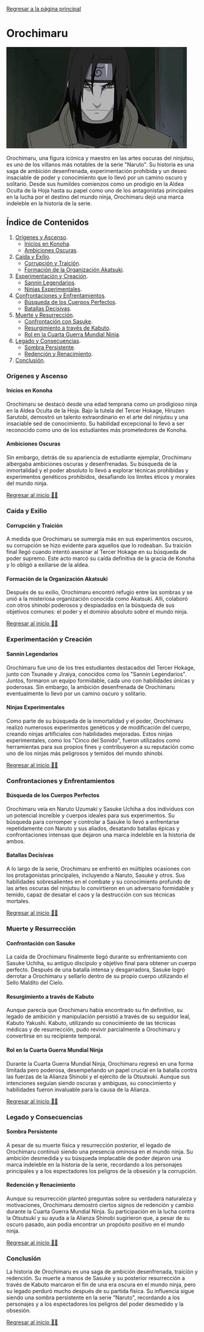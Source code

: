 [Regresar a la página principal](../README.md)

# Orochimaru

![Orochimaru](img/orochimaru.jpeg)

Orochimaru, una figura icónica y maestro en las artes oscuras del ninjutsu, es uno de los villanos más notables de la serie "Naruto". Su historia es una saga de ambición desenfrenada, experimentación prohibida y un deseo insaciable de poder y conocimiento que lo llevó por un camino oscuro y solitario. Desde sus humildes comienzos como un prodigio en la Aldea Oculta de la Hoja hasta su papel como uno de los antagonistas principales en la lucha por el destino del mundo ninja, Orochimaru dejó una marca indeleble en la historia de la serie.

## Índice de Contenidos

1. [Orígenes y Ascenso](#orígenes-y-ascenso).
    - [Inicios en Konoha](#inicios-en-konoha).
    - [Ambiciones Oscuras](#ambiciones-oscuras).
2. [Caída y Exilio](#caída-y-exilio).
    - [Corrupción y Traición](#corrupción-y-traición).
    - [Formación de la Organización Akatsuki](#formación-de-la-organización-akatsuki).
3. [Experimentación y Creación](#experimentación-y-creación).
    - [Sannin Legendarios](#sannin-legendarios).
    - [Ninjas Experimentales](#ninjas-experimentales).
4. [Confrontaciones y Enfrentamientos](#confrontaciones-y-enfrentamientos).
    - [Búsqueda de los Cuerpos Perfectos](#búsqueda-de-los-cuerpos-perfectos).
    - [Batallas Decisivas](#batallas-decisivas).
5. [Muerte y Resurrección](#muerte-y-resurrección).
    - [Confrontación con Sasuke](#confrontación-con-sasuke).
    - [Resurgimiento a través de Kabuto](#resurgimiento-a-través-de-kabuto).
    - [Rol en la Cuarta Guerra Mundial Ninja](#rol-en-la-cuarta-guerra-mundial-ninja).
6. [Legado y Consecuencias](#legado-y-consecuencias).
    - [Sombra Persistente](#sombra-persistente).
    - [Redención y Renacimiento](#redención-y-renacimiento).
7. [Conclusión](#conclusión).


### Orígenes y Ascenso

#### Inicios en Konoha

Orochimaru se destacó desde una edad temprana como un prodigioso ninja en la Aldea Oculta de la Hoja. Bajo la tutela del Tercer Hokage, Hiruzen Sarutobi, demostró un talento extraordinario en el arte del ninjutsu y una insaciable sed de conocimiento. Su habilidad excepcional lo llevó a ser reconocido como uno de los estudiantes más prometedores de Konoha.

#### Ambiciones Oscuras

Sin embargo, detrás de su apariencia de estudiante ejemplar, Orochimaru albergaba ambiciones oscuras y desenfrenadas. Su búsqueda de la inmortalidad y el poder absoluto lo llevó a explorar técnicas prohibidas y experimentos genéticos prohibidos, desafiando los límites éticos y morales del mundo ninja.

[Regresar al inicio ☝🏻](#orochimaru)

### Caída y Exilio

#### Corrupción y Traición

A medida que Orochimaru se sumergía más en sus experimentos oscuros, su corrupción se hizo evidente para aquellos que lo rodeaban. Su traición final llegó cuando intentó asesinar al Tercer Hokage en su búsqueda de poder supremo. Este acto marcó su caída definitiva de la gracia de Konoha y lo obligó a exiliarse de la aldea.

#### Formación de la Organización Akatsuki

Después de su exilio, Orochimaru encontró refugio entre las sombras y se unió a la misteriosa organización conocida como Akatsuki. Allí, colaboró con otros shinobi poderosos y despiadados en la búsqueda de sus objetivos comunes: el poder y el dominio absoluto sobre el mundo ninja.

[Regresar al inicio ☝🏻](#orochimaru)

### Experimentación y Creación

#### Sannin Legendarios

Orochimaru fue uno de los tres estudiantes destacados del Tercer Hokage, junto con Tsunade y Jiraiya, conocidos como los "Sannin Legendarios". Juntos, formaron un equipo formidable, cada uno con habilidades únicas y poderosas. Sin embargo, la ambición desenfrenada de Orochimaru eventualmente lo llevó por un camino oscuro y solitario.

#### Ninjas Experimentales

Como parte de su búsqueda de la inmortalidad y el poder, Orochimaru realizó numerosos experimentos genéticos y de modificación del cuerpo, creando ninjas artificiales con habilidades mejoradas. Estos ninjas experimentales, como los "Cinco del Sonido", fueron utilizados como herramientas para sus propios fines y contribuyeron a su reputación como uno de los ninjas más peligrosos y temidos del mundo shinobi.

[Regresar al inicio ☝🏻](#orochimaru )

### Confrontaciones y Enfrentamientos

#### Búsqueda de los Cuerpos Perfectos

Orochimaru veía en Naruto Uzumaki y Sasuke Uchiha a dos individuos con un potencial increíble y cuerpos ideales para sus experimentos. Su búsqueda para corromper y controlar a Sasuke lo llevó a enfrentarse repetidamente con Naruto y sus aliados, desatando batallas épicas y confrontaciones intensas que dejaron una marca indeleble en la historia de ambos.

#### Batallas Decisivas

A lo largo de la serie, Orochimaru se enfrentó en múltiples ocasiones con los protagonistas principales, incluyendo a Naruto, Sasuke y otros. Sus habilidades sobresalientes en el combate y su conocimiento profundo de las artes oscuras del ninjutsu lo convirtieron en un adversario formidable y temido, capaz de desatar el caos y la destrucción con sus técnicas mortales.

[Regresar al inicio ☝🏻](#orochimaru)

### Muerte y Resurrección
#### Confrontación con Sasuke
La caída de Orochimaru finalmente llegó durante su enfrentamiento con Sasuke Uchiha, su antiguo discípulo y objetivo final para obtener un cuerpo perfecto. Después de una batalla intensa y desgarradora, Sasuke logró derrotar a Orochimaru y sellarlo dentro de su propio cuerpo utilizando el Sello Maldito del Cielo.

#### Resurgimiento a través de Kabuto
Aunque parecía que Orochimaru había encontrado su fin definitivo, su legado de ambición y manipulación persistió a través de su seguidor leal, Kabuto Yakushi. Kabuto, utilizando su conocimiento de las técnicas médicas y de resurrección, pudo revivir parcialmente a Orochimaru y convertirse en su recipiente temporal.

#### Rol en la Cuarta Guerra Mundial Ninja
Durante la Cuarta Guerra Mundial Ninja, Orochimaru regresó en una forma limitada pero poderosa, desempeñando un papel crucial en la batalla contra las fuerzas de la Alianza Shinobi y el ejército de la Otsutsuki. Aunque sus intenciones seguían siendo oscuras y ambiguas, su conocimiento y habilidades fueron invaluable para la causa de la Alianza.

[Regresar al inicio ☝🏻](#orochimaru)

### Legado y Consecuencias
#### Sombra Persistente
A pesar de su muerte física y resurrección posterior, el legado de Orochimaru continuó siendo una presencia ominosa en el mundo ninja. Su ambición desmedida y su búsqueda implacable de poder dejaron una marca indeleble en la historia de la serie, recordando a los personajes principales y a los espectadores los peligros de la obsesión y la corrupción.


#### Redención y Renacimiento
Aunque su resurrección planteó preguntas sobre su verdadera naturaleza y motivaciones, Orochimaru demostró ciertos signos de redención y cambio durante la Cuarta Guerra Mundial Ninja. Su participación en la lucha contra la Otsutsuki y su ayuda a la Alianza Shinobi sugirieron que, a pesar de su oscuro pasado, aún podía encontrar un propósito positivo en el mundo ninja.

[Regresar al inicio ☝🏻](#orochimaru)

### Conclusión
La historia de Orochimaru es una saga de ambición desenfrenada, traición y redención. Su muerte a manos de Sasuke y su posterior resurrección a través de Kabuto marcaron el fin de una era oscura en el mundo ninja, pero su legado perduró mucho después de su partida física. Su influencia sigue siendo una sombra persistente en la serie "Naruto", recordando a los personajes y a los espectadores los peligros del poder desmedido y la obsesión.

[Regresar al inicio ☝🏻](#orochimaru)
